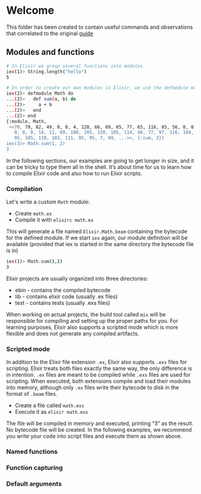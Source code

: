 # Welcome

This folder has been created to contain useful commands and observations that correlated to the original [guide](https://elixir-lang.org/getting-started/modules-and-functions.html)

## Modules and functions

```sh
# In Elixir we group several functions into modules.
iex(1)> String.length("hello")
5

# In order to create our own modules in Elixir, we use the defmodule macro. We use the def macro to define functions in that module
iex(2)> defmodule Math do
...(2)>   def sum(a, b) do
...(2)>     a + b
...(2)>   end
...(2)> end
{:module, Math,
 <<70, 79, 82, 49, 0, 0, 4, 128, 66, 69, 65, 77, 65, 116, 85, 56, 0, 0, 0, 124,
   0, 0, 0, 14, 11, 69, 108, 105, 120, 105, 114, 46, 77, 97, 116, 104, 8, 95,
   95, 105, 110, 102, 111, 95, 95, 7, 99, ...>>, {:sum, 2}}
iex(3)> Math.sum(1, 2)
3
```

In the following sections, our examples are going to get longer in size, and it can be tricky to type them all in the shell. It’s about time for us to learn how to compile Elixir code and also how to run Elixir scripts.

### Compilation

Let's write a custom `Math` module:

+ Create `math.ex`
+ Compile it with `elixirc math.ex`

This will generate a file named `Elixir.Math.beam` containing the bytecode for the defined module. If we start `iex` again, our module definition will be available (provided that iex is started in the same directory the bytecode file is in)

```sh
iex(1)> Math.sum(1,2)
3
```

Elixir projects are usually organized into three directories:

+ ebin - contains the compiled bytecode
+ lib - contains elixir code (usually .ex files)
+ test - contains tests (usually .exs files)

When working on actual projects, the build tool called `mix` will be responsible for compiling and setting up the proper paths for you. For learning purposes, Elixir also supports a scripted mode which is more flexible and does not generate any compiled artifacts.

### Scripted mode

In addition to the Elixir file extension `.ex`, Elixir also supports `.exs` files for scripting. Elixir treats both files exactly the same way, the only difference is in intention. `.ex` files are meant to be compiled while `.exs` files are used for scripting. When executed, both extensions compile and load their modules into memory, although only `.ex` files write their bytecode to disk in the format of `.beam` files.

+ Create a file called `math.exs`
+ Execute it as `elixir math.exs`

The file will be compiled in memory and executed, printing “3” as the result. No bytecode file will be created. In the following examples, we recommend you write your code into script files and execute them as shown above.

### Named functions

### Function capturing

### Default arguments
